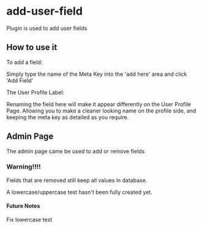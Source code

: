# add-user-field

Plugin is used to add user fields

## How to use it

To add a field:

Simply type the name of the Meta Key into the 'add here' area and click 'Add Field'

The User Profile Label:

Renaming the field here will make it appear differently on the User Profile Page. Allowing you to make a cleaner looking name on the profile side, and keeping the meta key as detailed as you require.




## Admin Page
The admin page came be used to add or remove fields

### Warning!!!!
Fields that are removed still keep all values in database.

A lowercase/uppercase test hasn't been fully created yet.

#### Future Notes

Fix lowercase test